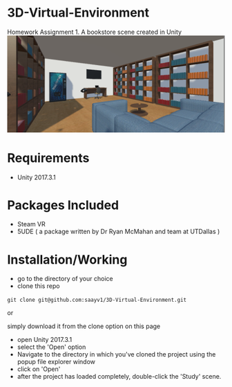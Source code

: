 # 3D-Virtual-Environment
Homework Assignment 1. A bookstore scene created in Unity
![alt text](https://raw.githubusercontent.com/saayv1/3D-Virtual-Environment/master/3D_Virtual_Environment.png)
# Requirements

* Unity 2017.3.1

# Packages Included

* Steam VR
* 5UDE ( a package written by Dr Ryan McMahan and team at UTDallas )

# Installation/Working

* go to the directory of your choice
* clone this repo

`git clone git@github.com:saayv1/3D-Virtual-Environment.git`

or 

simply download it from the clone option on this page

* open Unity 2017.3.1
* select the 'Open' option
* Navigate to the directory in which you've cloned the project using the popup file explorer window
* click on 'Open'
* after the project has loaded completely, double-click the 'Study' scene.
